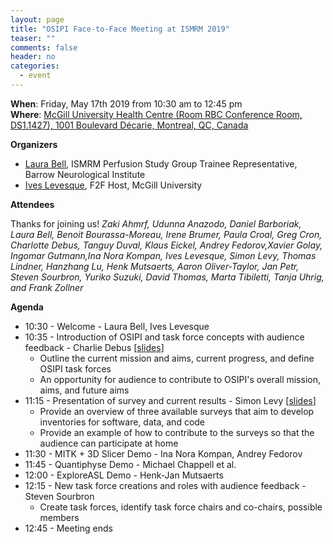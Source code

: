 ```yaml
---
layout: page
title: "OSIPI Face-to-Face Meeting at ISMRM 2019"
teaser: ""
comments: false
header: no
categories:
  - event
---
```


**When**: Friday, May 17th 2019 from 10:30 am to 12:45 pm  
**Where**: [McGill University Health Centre (Room RBC Conference Room, DS1.1427), 1001 Boulevard Décarie, Montreal, QC, Canada](https://goo.gl/maps/KfZJWAmeFhK2)  

**Organizers**

* [Laura Bell](laura.bell@barrowneuro.org), ISMRM Perfusion Study Group Trainee Representative, Barrow Neurological Institute   
* [Ives Levesque](ives.levesque@mcgill.ca), F2F Host, McGill University  

**Attendees**

Thanks for joining us! _Zaki Ahmrf, Udunna Anazodo, Daniel Barboriak, Laura Bell, Benoit Bourassa-Moreau, Irene Brumer, Paula Croal, Greg Cron, Charlotte Debus, Tanguy Duval, Klaus Eickel, Andrey Fedorov,Xavier Golay, Ingomar Gutmann,Ina Nora Kompan, Ives Levesque, Simon Levy, Thomas Lindner, Hanzhang Lu, Henk Mutsaerts, Aaron Oliver-Taylor, Jan Petr, Steven Sourbron, Yuriko Suzuki, David Thomas, Marta Tibiletti, Tanja Uhrig, and Frank Zollner_  

**Agenda**

* 10:30 - Welcome - Laura Bell, Ives Levesque
* 10:35 - Introduction of OSIPI and task force concepts with audience feedback - Charlie Debus [[slides](https://www.osipi.org/assets/pdf/Debus-OSIPI-F2F-2019.pdf)]
  * Outline the current mission and aims, current progress, and define OSIPI task forces
  * An opportunity for audience to contribute to OSIPI's overall mission, aims, and future aims
* 11:15 - Presentation of survey and current results - Simon Levy [[slides](https://www.osipi.org/assets/pdf/Levy-OSIPI-F2F-2019.pdf)]
  * Provide an overview of three available surveys that aim to develop inventories for software, data, and code
  * Provide an example of how to contribute to the surveys so that the audience can participate at home
* 11:30 - MITK + 3D Slicer Demo - Ina Nora Kompan, Andrey Fedorov
* 11:45 - Quantiphyse Demo - Michael Chappell et al.
* 12:00 - ExploreASL Demo - Henk-Jan Mutsaerts
* 12:15 - New task force creations and roles with audience feedback - Steven Sourbron
  * Create task forces, identify task force chairs and co-chairs, possible members
* 12:45 - Meeting ends
